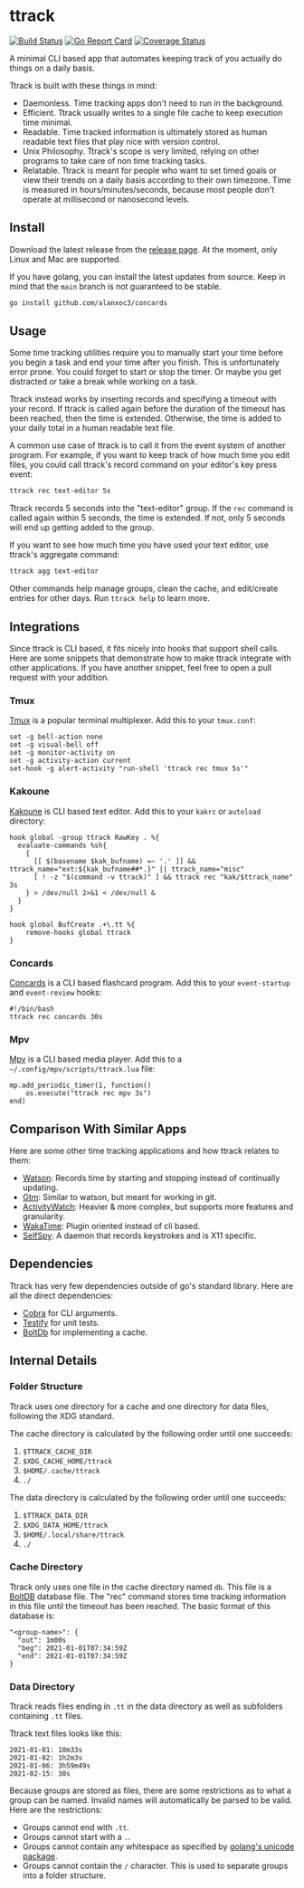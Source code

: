 # ttrack

[![Build Status](https://travis-ci.com/alanxoc3/ttrack.svg?branch=main)](https://travis-ci.com/alanxoc3/ttrack)
[![Go Report Card](https://goreportcard.com/badge/github.com/alanxoc3/ttrack)](https://goreportcard.com/report/github.com/alanxoc3/ttrack)
[![Coverage Status](https://coveralls.io/repos/github/alanxoc3/ttrack/badge.svg?branch=main)](https://coveralls.io/github/alanxoc3/ttrack?branch=main)

A minimal CLI based app that automates keeping track of you actually do things on a daily basis.

Ttrack is built with these things in mind:
* Daemonless. Time tracking apps don't need to run in the background.
* Efficient. Ttrack usually writes to a single file cache to keep execution time minimal.
* Readable. Time tracked information is ultimately stored as human readable text files that play nice with version control.
* Unix Philosophy. Ttrack's scope is very limited, relying on other programs to take care of non time tracking tasks.
* Relatable. Ttrack is meant for people who want to set timed goals or view their trends on a daily basis according to their own timezone. Time is measured in hours/minutes/seconds, because most people don't operate at millisecond or nanosecond levels.

## Install
Download the latest release from the [release page](https://github.com/alanxoc3/concards/releases). At the moment, only Linux and Mac are supported.

If you have golang, you can install the latest updates from source. Keep in mind that the `main` branch is not guaranteed to be stable.
```bash
go install github.com/alanxoc3/concards
```

## Usage
Some time tracking utilities require you to manually start your time before you begin a task and end your time after you finish. This is unfortunately error prone. You could forget to start or stop the timer. Or maybe you get distracted or take a break while working on a task.

Ttrack instead works by inserting records and specifying a timeout with your record. If ttrack is called again before the duration of the timeout has been reached, then the time is extended. Otherwise, the time is added to your daily total in a human readable text file.

A common use case of ttrack is to call it from the event system of another program. For example, if you want to keep track of how much time you edit files, you could call ttrack's record command on your editor's key press event:

```bash
ttrack rec text-editor 5s
```

Ttrack records 5 seconds into the "text-editor" group. If the `rec` command is called again within 5 seconds, the time is extended. If not, only 5 seconds will end up getting added to the group.

If you want to see how much time you have used your text editor, use ttrack's aggregate command:

```bash
ttrack agg text-editor
```

Other commands help manage groups, clean the cache, and edit/create entries for other days. Run `ttrack help` to learn more.

## Integrations
Since ttrack is CLI based, it fits nicely into hooks that support shell calls. Here are some snippets that demonstrate how to make ttrack integrate with other applications. If you have another snippet, feel free to open a pull request with your addition.

### Tmux
[Tmux](https://github.com/tmux/tmux) is a popular terminal multiplexer. Add this to your `tmux.conf`:
```
set -g bell-action none
set -g visual-bell off
set -g monitor-activity on
set -g activity-action current
set-hook -g alert-activity "run-shell 'ttrack rec tmux 5s'"
```

### Kakoune
[Kakoune](https://kakoune.org/) is CLI based text editor. Add this to your `kakrc` or `autoload` directory:
```
hook global -group ttrack RawKey . %{
  evaluate-commands %sh{
    {
      [[ $(basename $kak_bufname) =~ '.' ]] && ttrack_name="ext:${kak_bufname##*.}" || ttrack_name="misc"
      [ ! -z "$(command -v ttrack)" ] && ttrack rec "kak/$ttrack_name" 3s
    } > /dev/null 2>&1 < /dev/null &
  }
}

hook global BufCreate .+\.tt %{
    remove-hooks global ttrack
}
```

### Concards
[Concards](https://github.com/alanxoc3/concards) is a CLI based flashcard program. Add this to your `event-startup` and `event-review` hooks:
```
#!/bin/bash
ttrack rec concards 30s
```

### Mpv
[Mpv](https://github.com/mpv-player/mpv) is a CLI based media player. Add this to a `~/.config/mpv/scripts/ttrack.lua` file:
```
mp.add_periodic_timer(1, function()
    os.execute("ttrack rec mpv 3s")
end)
```

## Comparison With Similar Apps
Here are some other time tracking applications and how ttrack relates to them:
* [Watson](https://tailordev.github.io/Watson/): Records time by starting and stopping instead of continually updating.
* [Gtm](https://github.com/laughedelic/gtm): Similar to watson, but meant for working in git.
* [ActivityWatch](https://github.com/ActivityWatch/activitywatch): Heavier & more complex, but supports more features and granularity.
* [WakaTime](https://wakatime.com/): Plugin oriented instead of cli based.
* [SelfSpy](https://github.com/selfspy/selfspy): A daemon that records keystrokes and is X11 specific.

## Dependencies
Ttrack has very few dependencies outside of go's standard library. Here are all the direct dependencies:
* [Cobra](https://github.com/spf13/cobra) for CLI arguments.
* [Testify](https://github.com/stretchr/testify) for unit tests.
* [BoltDb](https://github.com/etcd-io/bbolt) for implementing a cache.

## Internal Details
### Folder Structure
Ttrack uses one directory for a cache and one directory for data files, following the XDG standard.

The cache directory is calculated by the following order until one succeeds:
1. `$TTRACK_CACHE_DIR`
2. `$XDG_CACHE_HOME/ttrack`
3. `$HOME/.cache/ttrack`
4. `./`

The data directory is calculated by the following order until one succeeds:
1. `$TTRACK_DATA_DIR`
2. `$XDG_DATA_HOME/ttrack`
3. `$HOME/.local/share/ttrack`
4. `./`

### Cache Directory
Ttrack only uses one file in the cache directory named `db`. This file is a [BoltDB](https://github.com/etcd-io/bbolt) database file. The "rec" command stores time tracking information in this file until the timeout has been reached. The basic format of this database is:
```
"<group-name>": {
  "out": 1m00s
  "beg": 2021-01-01T07:34:59Z
  "end": 2021-01-01T07:34:59Z
}
```

### Data Directory
Ttrack reads files ending in `.tt` in the data directory as well as subfolders containing `.tt` files.

Ttrack text files looks like this:
```
2021-01-01: 10m33s
2021-01-02: 1h2m3s
2021-01-06: 3h59m49s
2021-02-15: 30s
```

Because groups are stored as files, there are some restrictions as to what a group can be named. Invalid names will automatically be parsed to be valid. Here are the restrictions:
* Groups cannot end with `.tt`.
* Groups cannot start with a `.`.
* Groups cannot contain any whitespace as specified by [golang's unicode package][isspace].
* Groups cannot contain the `/` character. This is used to separate groups into a folder structure.

[isspace]: https://golang.org/pkg/unicode/#IsSpace
